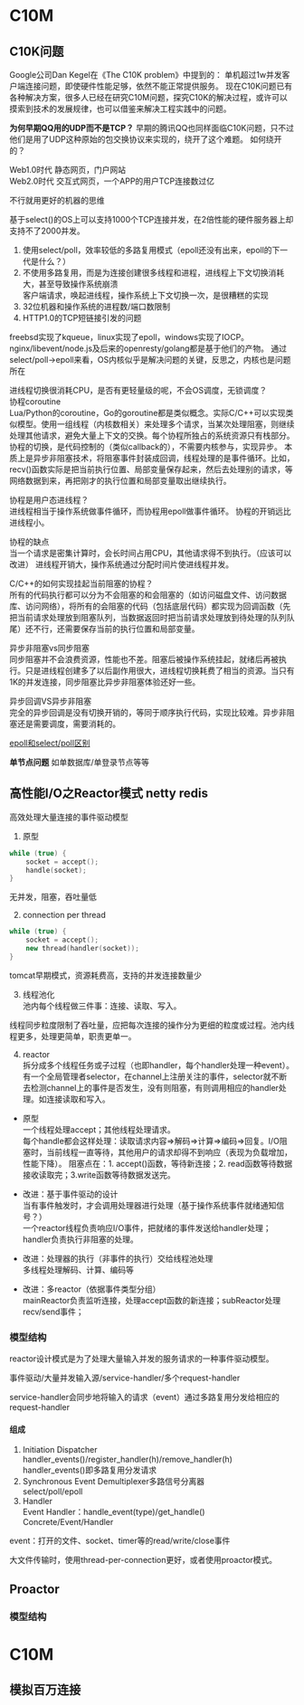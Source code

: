 # C10M

## C10K问题
Google公司Dan Kegel在《The C10K problem》中提到的：
单机超过1w并发客户端连接问题，即使硬件性能足够，依然不能正常提供服务。
现在C10K问题已有各种解决方案，很多人已经在研究C10M问题，探究C10K的解决过程，或许可以摸索到技术的发展规律，也可以借鉴来解决工程实践中的问题。

**为何早期QQ用的UDP而不是TCP？**
早期的腾讯QQ也同样面临C10K问题，只不过他们是用了UDP这种原始的包交换协议来实现的，绕开了这个难题。
如何绕开的？

Web1.0时代 静态网页，门户网站  
Web2.0时代 交互式网页，一个APP的用户TCP连接数过亿

不行就用更好的机器的思维

基于select()的OS上可以支持1000个TCP连接并发，在2倍性能的硬件服务器上却支持不了2000并发。
1. 使用select/poll，效率较低的多路复用模式（epoll还没有出来，epoll的下一代是什么？）
2. 不使用多路复用，而是为连接创建很多线程和进程，进线程上下文切换消耗大，甚至导致操作系统崩溃  
客户端请求，唤起进线程，操作系统上下文切换一次，是很糟糕的实现
3. 32位机器和操作系统的进程数/端口数限制
4. HTTP1.0的TCP短链接引发的问题

freebsd实现了kqueue，linux实现了epoll，windows实现了IOCP。
nginx/libevent/node.js及后来的openresty/golang都是基于他们的产物。
通过select/poll->epoll来看，OS内核似乎是解决问题的关键，反思之，内核也是问题所在

进线程切换很消耗CPU，是否有更轻量级的呢，不会OS调度，无锁调度？  
协程coroutine  
Lua/Python的coroutine，Go的goroutine都是类似概念。实际C/C++可以实现类似模型。使用一组线程（内核数相关）来处理多个请求，当某次处理阻塞，则继续处理其他请求，避免大量上下文的交换。每个协程所独占的系统资源只有栈部分。协程的切换，是代码控制的（类似callback的），不需要内核参与，实现异步。
本质上是异步非阻塞技术，将阻塞事件封装成回调，线程处理的是事件循环。比如，recv()函数实际是把当前执行位置、局部变量保存起来，然后去处理别的请求，等网络数据到来，再把刚才的执行位置和局部变量取出继续执行。

协程是用户态进线程？  
进线程相当于操作系统做事件循环，而协程用epoll做事件循环。
协程的开销远比进线程小。

协程的缺点  
当一个请求是密集计算时，会长时间占用CPU，其他请求得不到执行。（应该可以改进）
进线程开销大，操作系统通过分配时间片使进线程并发。

C/C++的如何实现挂起当前阻塞的协程？  
所有的代码执行都可以分为不会阻塞的和会阻塞的（如访问磁盘文件、访问数据库、访问网络），将所有的会阻塞的代码（包括底层代码）都实现为回调函数（先把当前请求处理放到阻塞队列，当数据返回时把当前请求处理放到待处理的队列队尾）还不行，还需要保存当前的执行位置和局部变量。

异步非阻塞vs同步阻塞  
同步阻塞并不会浪费资源，性能也不差。阻塞后被操作系统挂起，就绪后再被执行。只是进线程创建多了以后副作用很大，进线程切换耗费了相当的资源。当只有1K的并发连接，同步阻塞比异步非阻塞体验还好一些。

异步回调VS异步非阻塞  
完全的异步回调是没有切换开销的，等同于顺序执行代码，实现比较难。异步非阻塞还是需要调度，需要消耗的。

[epoll和select/poll区别](epoll.md)

**单节点问题**
如单数据库/单登录节点等等

## 高性能I/O之Reactor模式 netty redis
高效处理大量连接的事件驱动模型

1. 原型
```cpp
while (true) {
    socket = accept();
    handle(socket);
}
```
无并发，阻塞，吞吐量低

2. connection per thread
```cpp
while (true) {
    socket = accept();
    new thread(handler(socket));
}
```
tomcat早期模式，资源耗费高，支持的并发连接数量少

3. 线程池化  
池内每个线程做三件事：连接、读取、写入。

线程同步粒度限制了吞吐量，应把每次连接的操作分为更细的粒度或过程。池内线程更多，处理更简单，职责更单一。

4. reactor  
拆分成多个线程任务或子过程（也即handler，每个handler处理一种event）。
有一个全局管理者selector，在channel上注册关注的事件，selector就不断去检测channel上的事件是否发生，没有则阻塞，有则调用相应的handler处理。如连接读取和写入。

+ 原型  
一个线程处理accept；其他线程处理请求。  
每个handle都会这样处理：读取请求内容=>解码=>计算=>编码=>回复。I/O阻塞时，当前线程一直等待，其他用户的请求却得不到响应（表现为负载增加，性能下降）。
阻塞点在：1. accept()函数，等待新连接；2. read函数等待数据接收读取完；3.write函数等待数据发送完。

+ 改进：基于事件驱动的设计   
当有事件触发时，才会调用处理器进行处理（基于操作系统事件就绪通知信号？）  
一个reactor线程负责响应I/O事件，把就绪的事件发送给handler处理；handler负责执行非阻塞的处理。

+ 改进：处理器的执行（非事件的执行）交给线程池处理  
多线程处理解码、计算、编码等
+ 改进：多reactor（依据事件类型分组）  
mainReactor负责监听连接，处理accept函数的新连接；subReactor处理recv/send事件；

### 模型结构
reactor设计模式是为了处理大量输入并发的服务请求的一种事件驱动模型。

事件驱动/大量并发输入源/service-handler/多个request-handler

service-handler会同步地将输入的请求（event）通过多路复用分发给相应的request-handler

#### 组成
1. Initiation Dispatcher  
   handler_events()/register_handler(h)/remove_handler(h)
   handler_events()即多路复用分发请求
2. Synchronous Event Demultiplexer多路信号分离器  
    select/poll/epoll
3. Handler  
   Event Handler：handle_event(type)/get_handle()  
   Concrete/Event/Handler

event：打开的文件、socket、timer等的read/write/close事件

大文件传输时，使用thread-per-connection更好，或者使用proactor模式。

## Proactor

### 模型结构


# C10M
## 模拟百万连接

